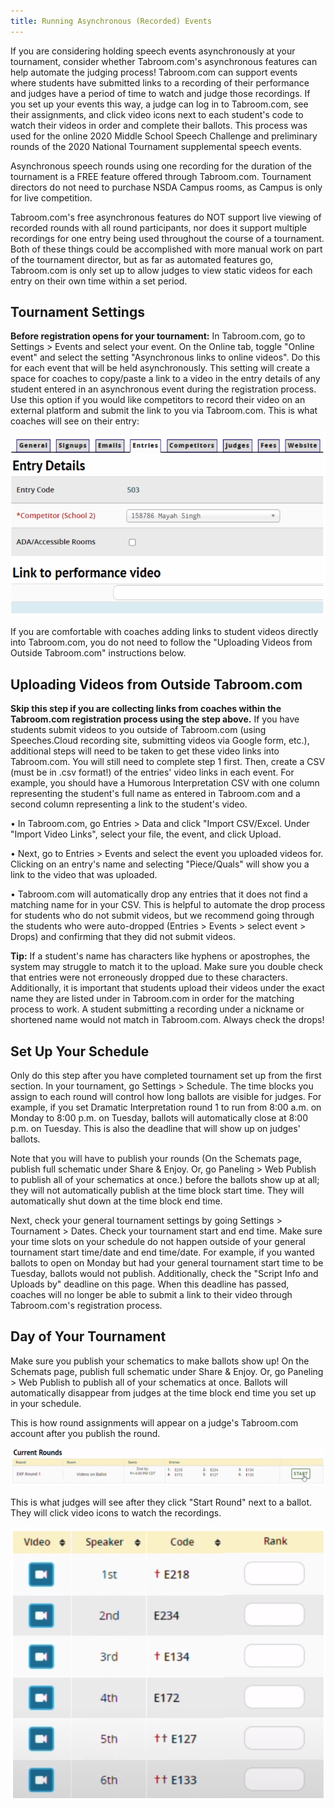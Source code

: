 ```yaml
---
title: Running Asynchronous (Recorded) Events
---
```


If you are considering holding speech events asynchronously at your tournament, consider whether Tabroom.com's asynchronous features can help automate the judging process! Tabroom.com can support events where students have submitted links to a recording of their performance and judges have a period of time to watch and judge those recordings. If you set up your events this way, a judge can log in to Tabroom.com, see their assignments, and click video icons next to each student's code to watch their videos in order and complete their ballots. This process was used for the online 2020 Middle School Speech Challenge and preliminary rounds of the 2020 National Tournament supplemental speech events.

Asynchronous speech rounds using one recording for the duration of the tournament is a FREE feature offered through Tabroom.com. Tournament directors do not need to purchase NSDA Campus rooms, as Campus is only for live competition.

Tabroom.com's free asynchronous features do NOT support live viewing of recorded rounds with all round participants, nor does it support multiple recordings for one entry being used throughout the course of a tournament. Both of these things could be accomplished with more manual work on part of the tournament director, but as far as automated features go, Tabroom.com is only set up to allow judges to view static videos for each entry on their own time within a set period.

## Tournament Settings

**Before registration opens for your tournament:** In Tabroom.com, go to Settings > Events and select your event. On the Online tab, toggle "Online event" and select the setting "Asynchronous links to online videos". Do this for each event that will be held asynchronously. This setting will create a space for coaches to copy/paste a link to a video in the entry details of any student entered in an asynchronous event during the registration process. Use this option if you would like competitors to record their video on an external platform and submit the link to you via Tabroom.com. This is what coaches will see on their entry:

<img src="/screenshots/running_async_recording_link.png" />

If you are comfortable with coaches adding links to student videos directly into Tabroom.com, you do not need to follow the "Uploading Videos from Outside Tabroom.com" instructions below.

## Uploading Videos from Outside Tabroom.com

**Skip this step if you are collecting links from coaches within the Tabroom.com registration process using the step above.** If you have students submit videos to you outside of Tabroom.com (using Speeches.Cloud recording site, submitting videos via Google form, etc.), additional steps will need to be taken to get these video links into Tabroom.com. You will still need to complete step 1 first. Then, create a CSV (must be in .csv format!) of the entries' video links in each event. For example, you should have a Humorous Interpretation CSV with one column representing the student's full name as entered in Tabroom.com and a second column representing a link to the student's video.

• In Tabroom.com, go Entries > Data and click "Import CSV/Excel. Under "Import Video Links", select your file, the event, and click Upload.

• Next, go to Entries > Events and select the event you uploaded videos for. Clicking on an entry's name and selecting "Piece/Quals" will show you a link to the video that was uploaded.

• Tabroom.com will automatically drop any entries that it does not find a matching name for in your CSV. This is helpful to automate the drop process for students who do not submit videos, but we recommend going through the students who were auto-dropped (Entries > Events > select event > Drops) and confirming that they did not submit videos.

**Tip:** If a student's name has characters like hyphens or apostrophes, the system may struggle to match it to the upload. Make sure you double check that entries were not erroneously dropped due to these characters. Additionally, it is important that students upload their videos under the exact name they are listed under in Tabroom.com in order for the matching process to work. A student submitting a recording under a nickname or shortened name would not match in Tabroom.com. Always check the drops!

## Set Up Your Schedule

Only do this step after you have completed tournament set up from the first section. In your tournament, go Settings > Schedule. The time blocks you assign to each round will control how long ballots are visible for judges. For example, if you set Dramatic Interpretation round 1 to run from 8:00 a.m. on Monday to 8:00 p.m. on Tuesday, ballots will automatically close at 8:00 p.m. on Tuesday. This is also the deadline that will show up on judges' ballots.

Note that you will have to publish your rounds (On the Schemats page, publish full schematic under Share & Enjoy. Or, go Paneling > Web Publish to publish all of your schematics at once.) before the ballots show up at all; they will not automatically publish at the time block start time. They will automatically shut down at the time block end time.

Next, check your general tournament settings by going Settings > Tournament > Dates. Check your tournament start and end time. Make sure your time slots on your schedule do not happen outside of your general tournament start time/date and end time/date. For example, if you wanted ballots to open on Monday but had your general tournament start time to be Tuesday, ballots would not publish. Additionally, check the "Script Info and Uploads by" deadline on this page. When this deadline has passed, coaches will no longer be able to submit a link to their video through Tabroom.com's registration process.

## Day of Your Tournament

Make sure you publish your schematics to make ballots show up! On the Schemats page, publish full schematic under Share & Enjoy. Or, go Paneling > Web Publish to publish all of your schematics at once. Ballots will automatically disappear from judges at the time block end time you set up in your schedule.

This is how round assignments will appear on a judge's Tabroom.com account after you publish the round.

<img src="/screenshots/running_async_ballot_view.png" />

This is what judges will see after they click "Start Round" next to a ballot. They will click video icons to watch the recordings.

<img src="/screenshots/running_async_recording_icons.png" />